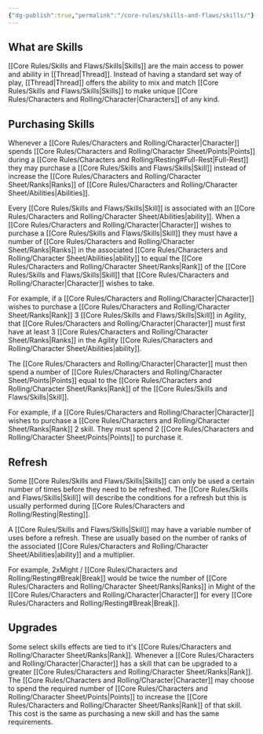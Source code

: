 ```yaml
---
{"dg-publish":true,"permalink":"/core-rules/skills-and-flaws/skills/"}
---
```


## What are Skills
[[Core Rules/Skills and Flaws/Skills\|Skills]] are the main access to power and ability in [[Thread\|Thread]]. Instead of having a standard set way of play, [[Thread\|Thread]] offers the ability to mix and match [[Core Rules/Skills and Flaws/Skills\|Skills]] to make unique [[Core Rules/Characters and Rolling/Character\|Characters]] of any kind.

## Purchasing Skills
Whenever a [[Core Rules/Characters and Rolling/Character\|Character]] spends [[Core Rules/Characters and Rolling/Character Sheet/Points\|Points]] during a [[Core Rules/Characters and Rolling/Resting#Full-Rest\|Full-Rest]] they may purchase a [[Core Rules/Skills and Flaws/Skills\|Skill]] instead of increase the [[Core Rules/Characters and Rolling/Character Sheet/Ranks\|Ranks]] of [[Core Rules/Characters and Rolling/Character Sheet/Abilities\|Abilities]].

Every [[Core Rules/Skills and Flaws/Skills\|Skill]] is associated with an [[Core Rules/Characters and Rolling/Character Sheet/Abilities\|ability]]. When a [[Core Rules/Characters and Rolling/Character\|Character]] wishes to purchase a [[Core Rules/Skills and Flaws/Skills\|Skill]] they must have a number of [[Core Rules/Characters and Rolling/Character Sheet/Ranks\|Ranks]] in the associated [[Core Rules/Characters and Rolling/Character Sheet/Abilities\|ability]] to equal the [[Core Rules/Characters and Rolling/Character Sheet/Ranks\|Rank]] of the [[Core Rules/Skills and Flaws/Skills\|Skill]] that [[Core Rules/Characters and Rolling/Character\|Character]] wishes to take.

For example, if a [[Core Rules/Characters and Rolling/Character\|Character]] wishes to purchase a [[Core Rules/Characters and Rolling/Character Sheet/Ranks\|Rank]] 3 [[Core Rules/Skills and Flaws/Skills\|Skill]] in Agility, that [[Core Rules/Characters and Rolling/Character\|Character]] must first have at least 3 [[Core Rules/Characters and Rolling/Character Sheet/Ranks\|Ranks]] in the Agility [[Core Rules/Characters and Rolling/Character Sheet/Abilities\|ability]].

The [[Core Rules/Characters and Rolling/Character\|Character]] must then spend a number of [[Core Rules/Characters and Rolling/Character Sheet/Points\|Points]] equal to the [[Core Rules/Characters and Rolling/Character Sheet/Ranks\|Rank]] of the [[Core Rules/Skills and Flaws/Skills\|Skill]].

For example, if a [[Core Rules/Characters and Rolling/Character\|Character]] wishes to purchase a [[Core Rules/Characters and Rolling/Character Sheet/Ranks\|Rank]] 2 skill. They must spend 2 [[Core Rules/Characters and Rolling/Character Sheet/Points\|Points]] to purchase it.

## Refresh
Some [[Core Rules/Skills and Flaws/Skills\|Skills]] can only be used a certain number of times before they need to be refreshed. The [[Core Rules/Skills and Flaws/Skills\|Skill]] will describe the conditions for a refresh but this is usually performed during [[Core Rules/Characters and Rolling/Resting\|Resting]].

A [[Core Rules/Skills and Flaws/Skills\|Skill]] may have a variable number of uses before a refresh. These are usually based on the number of ranks of the associated [[Core Rules/Characters and Rolling/Character Sheet/Abilities\|ability]] and a multiplier.

For example, 2xMight / [[Core Rules/Characters and Rolling/Resting#Break\|Break]] would be twice the number of [[Core Rules/Characters and Rolling/Character Sheet/Ranks\|Ranks]] in Might of the [[Core Rules/Characters and Rolling/Character\|Character]] for every [[Core Rules/Characters and Rolling/Resting#Break\|Break]].

## Upgrades
Some select skills effects are tied to it's [[Core Rules/Characters and Rolling/Character Sheet/Ranks\|Rank]]. Whenever a [[Core Rules/Characters and Rolling/Character\|Character]] has a skill that can be upgraded to a greater [[Core Rules/Characters and Rolling/Character Sheet/Ranks\|Rank]]. The [[Core Rules/Characters and Rolling/Character\|Character]] may choose to spend the required number of [[Core Rules/Characters and Rolling/Character Sheet/Points\|Points]] to increase the [[Core Rules/Characters and Rolling/Character Sheet/Ranks\|Rank]] of that skill. This cost is the same as purchasing a new skill and has the same requirements.